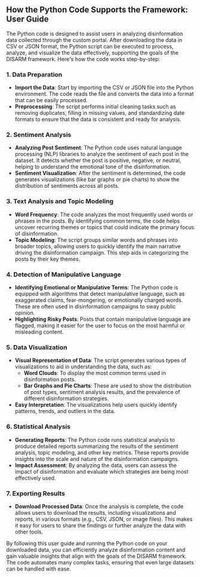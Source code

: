 ## How the Python Code Supports the Framework: User Guide

The Python code is designed to assist users in analyzing disinformation data collected through the custom portal. After downloading the data in CSV or JSON format, the Python script can be executed to process, analyze, and visualize the data effectively, supporting the goals of the DISARM framework. Here's how the code works step-by-step:

### 1. **Data Preparation**
   - **Import the Data**: Start by importing the CSV or JSON file into the Python environment. The code reads the file and converts the data into a format that can be easily processed.
   - **Preprocessing**: The script performs initial cleaning tasks such as removing duplicates, filling in missing values, and standardizing date formats to ensure that the data is consistent and ready for analysis.

### 2. **Sentiment Analysis**
   - **Analyzing Post Sentiment**: The Python code uses natural language processing (NLP) libraries to analyze the sentiment of each post in the dataset. It detects whether the post is positive, negative, or neutral, helping to understand the emotional tone of the disinformation.
   - **Sentiment Visualization**: After the sentiment is determined, the code generates visualizations (like bar graphs or pie charts) to show the distribution of sentiments across all posts.

### 3. **Text Analysis and Topic Modeling**
   - **Word Frequency**: The code analyzes the most frequently used words or phrases in the posts. By identifying common terms, the code helps uncover recurring themes or topics that could indicate the primary focus of disinformation.
   - **Topic Modeling**: The script groups similar words and phrases into broader topics, allowing users to quickly identify the main narrative driving the disinformation campaign. This step aids in categorizing the posts by their key themes.

### 4. **Detection of Manipulative Language**
   - **Identifying Emotional or Manipulative Terms**: The Python code is equipped with algorithms that detect manipulative language, such as exaggerated claims, fear-mongering, or emotionally charged words. These are often used in disinformation campaigns to sway public opinion.
   - **Highlighting Risky Posts**: Posts that contain manipulative language are flagged, making it easier for the user to focus on the most harmful or misleading content.

### 5. **Data Visualization**
   - **Visual Representation of Data**: The script generates various types of visualizations to aid in understanding the data, such as:
     - **Word Clouds**: To display the most common terms used in disinformation posts.
     - **Bar Graphs and Pie Charts**: These are used to show the distribution of post types, sentiment analysis results, and the prevalence of different disinformation strategies.
   - **Easy Interpretation**: The visualizations help users quickly identify patterns, trends, and outliers in the data.

### 6. **Statistical Analysis**
   - **Generating Reports**: The Python code runs statistical analysis to produce detailed reports summarizing the results of the sentiment analysis, topic modeling, and other key metrics. These reports provide insights into the scale and nature of the disinformation campaigns.
   - **Impact Assessment**: By analyzing the data, users can assess the impact of disinformation and evaluate which strategies are being most effectively used.

### 7. **Exporting Results**
   - **Download Processed Data**: Once the analysis is complete, the code allows users to download the results, including visualizations and reports, in various formats (e.g., CSV, JSON, or image files). This makes it easy for users to share the findings or further analyze the data with other tools.

By following this user guide and running the Python code on your downloaded data, you can efficiently analyze disinformation content and gain valuable insights that align with the goals of the DISARM framework. The code automates many complex tasks, ensuring that even large datasets can be handled with ease.
